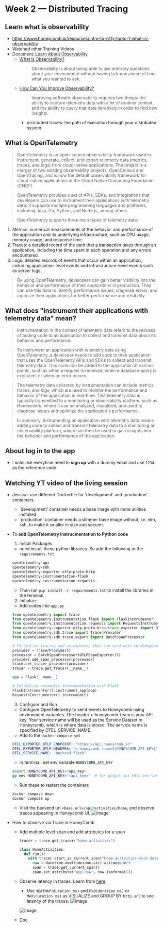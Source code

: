 # Week 2 — Distributed Tracing

## Learn **what is observability**
* https://www.honeycomb.io/resources/intro-to-o11y-topic-1-what-is-observability
* Watched other Training Videos
* Document: [Learn About Observability](https://docs.honeycomb.io/concepts/learning-about-observability/)
  - [What is Observability? ](https://docs.honeycomb.io/concepts/learning-about-observability/#what-is-observability)
    > Observability is about being able to ask arbitrary questions about your environment without having to know ahead of time what you wanted to ask.
  - [How Can You Improve Observability?](https://docs.honeycomb.io/concepts/learning-about-observability/#how-can-you-improve-observability)
    > Improving software observability requires two things: the ability to capture telemetry data with a lot of runtime context, and the ability to query that data iteratively in order to find new insights.
    * distributed traces: the path of execution through your distributed system.

## **What is OpenTelemetry**
> OpenTelemetry is an open-source observability framework used to instrument, generate, collect, and export telemetry data (metrics, traces, and logs) from cloud-native applications. The project is a merger of two existing observability projects, OpenCensus and OpenTracing, and is now the default observability framework for cloud-native applications in the Cloud Native Computing Foundation (CNCF).

> OpenTelemetry provides a set of APIs, SDKs, and integrations that developers can use to instrument their applications with telemetry data. It supports multiple programming languages and platforms, including Java, Go, Python, and Node.js, among others.

> OpenTelemetry supports three main types of telemetry data:

  1. Metrics: numerical measurements of the behavior and performance of the application and its underlying infrastructure, such as CPU usage, memory usage, and response time.
  2. Traces: a detailed record of the path that a transaction takes through an application, including the time spent in each operation and any errors encountered.
  3. Logs: detailed records of events that occur within an application, including application-level events and infrastructure-level events such as server logs.
> By using OpenTelemetry, developers can gain better visibility into the behavior and performance of their applications in production. They can use this data to identify performance issues, diagnose errors, and optimize their applications for better performance and reliability.

## What does "instrument their applications with telemetry data" mean?
> Instrumentation in the context of telemetry data refers to the process of adding code to an application to collect and transmit data about its behavior and performance.

> To instrument an application with telemetry data using OpenTelemetry, a developer needs to add code to their application that uses the OpenTelemetry APIs and SDKs to collect and transmit telemetry data. This code can be added to the application at various points, such as when a request is received, when a database query is executed, or when an error occurs.

> The telemetry data collected by instrumentation can include metrics, traces, and logs, which are used to monitor the performance and behavior of the application in real-time. This telemetry data is typically transmitted to a monitoring or observability platform, such as Honeycomb, where it can be analyzed, visualized, and used to diagnose issues and optimize the application's performance.

> In summary, instrumenting an application with telemetry data means adding code to collect and transmit telemetry data to a monitoring or observability platform, which can then be used to gain insights into the behavior and performance of the application.

## About log in to the app
* Looks like everytime need to **sign up** with a dummy email and use `1234` as the reference code
 
## Watching YT video of the living session
* Jessica: use different Dockerfile for 'development' and 'production' containers.
  - 'development' container needs a base image with more utilities installed
  - 'production' container needs a slimmer base image without, i.e. vim, ssh, to make it smaller in size and securer.
* To **add OpenTelemetry instrucmentation to Python code**
  1. Install Packages
    * need install these python libraries. So add the following to the `requirements.txt`
    ```sh
    opentelemetry-api 
    opentelemetry-sdk 
    opentelemetry-exporter-otlp-proto-http 
    opentelemetry-instrumentation-flask 
    opentelemetry-instrumentation-requests
    ```
    * Then run `pip install -r requirements.txt` to install the libraries in the terminal.
  2. Initialize
    * Add codes into `app.py`
    ```python
    from opentelemetry import trace
    from opentelemetry.instrumentation.flask import FlaskInstrumentor
    from opentelemetry.instrumentation.requests import RequestsInstrumentor
    from opentelemetry.exporter.otlp.proto.http.trace_exporter import OTLPSpanExporter
    from opentelemetry.sdk.trace import TracerProvider
    from opentelemetry.sdk.trace.export import BatchSpanProcessor
    
    # Initialize tracing and an exporter that can send data to Honeycomb
    provider = TracerProvider()
    processor = BatchSpanProcessor(OTLPSpanExporter())
    provider.add_span_processor(processor)
    trace.set_tracer_provider(provider)
    tracer = trace.get_tracer(__name__)
    
    app = Flask(__name__)
    
    # Initialize automatic instrumentation with Flask
    FlaskInstrumentor().instrument_app(app)
    RequestsInstrumentor().instrument()
    ```
  3. Configure and Run
    * Configure OpenTelemetry to send events to Honeycomb using environment variables.
The header x-honeycomb-team is your API key. Your service name will be used as the Service Dataset in Honeycomb, which is where data is stored. The service name is specified by OTEL_SERVICE_NAME.
    * Add to the `docker-compose.yml`
    ```yaml
    OTEL_EXPORTER_OTLP_ENDPOINT: "https://api.honeycomb.io"
    OTEL_EXPORTER_OTLP_HEADERS: "x-honeycomb-team=${HONEYCOMB_API_KEY}"
    OTEL_SERVICE_NAME: "backend-flask"

    ```
    * In terminal, set env variable `HONEYCOMB_API_KEY`
    ```sh
    export HONEYCOMB_API_KEY=<api_key>
    gp env HONEYCOMB_API_KEY="<api_key>"  # for gitpos set this env var for each workspace automatically
    ```
    * Run these to restart the containers
    ```sh
    docker compose down
    docker compose up
    ```
    * Visit the backend url `<base_url>/api/activities/home`, and observe traces appearing in Honeycomb UI.
    ![image](https://user-images.githubusercontent.com/71969513/225817916-9a35cd06-13e8-4f49-8ec7-77515963e956.png)

* How to observe via Trace in HoneyComb
  * Add multiple level span and add attributes for a span
    ```python
    tracer = trace.get_tracer("home.activities")

    class HomeActivities:
      def run():
        with tracer.start_as_current_span("home-activities-mock-data"):
          now = datetime.now(timezone.utc).astimezone()
          span = trace.get_current_span()
          span.set_attribute("app.now", now.isoformat())
    ```
  * Observe latency in traces. Learn from [here](https://www.honeycomb.io/resources/intro-to-o11y-topic-11-using-group-by-with-a-heatmap)
    * Use `HEATMAP(duration_ms)` and `P90(duration_ms)` or `MAX(duration_ms)` as VISUALIZE and GROUP BY `http.url` to see latency of the traces.
    ![image](https://user-images.githubusercontent.com/71969513/225839045-b408d524-80d6-434b-abb3-588ef5d48844.png)

    ![image](https://user-images.githubusercontent.com/71969513/225838867-5ec3f718-6c48-4303-99ee-6c397a178623.png)
  * [Doc](https://docs.honeycomb.io/working-with-your-data/tracing/)
